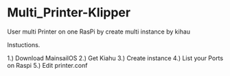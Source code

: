 # Multi_Printer-Klipper



User multi Printer on one RasPi by create multi instance by kihau 



Instuctions.

1.) Download MainsailOS 
2.) Get Kiahu 
3.) Create instance 
4.) List your Ports on Raspi 
5.) Edit printer.conf 
